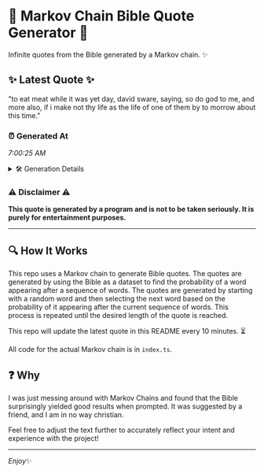 # 📖 Markov Chain Bible Quote Generator 📖

Infinite quotes from the Bible generated by a Markov chain. ✨

## ✨ Latest Quote ✨
"to eat meat while it was yet day, david sware, saying, so do god to me, and more also, if i make not thy life as the life of one of them by to morrow about this time."

### ⏰ Generated At
*7:00:25 AM*

<details>
    <summary>🛠️ Generation Details</summary>
    <p>
        <strong>🌱 Seed:</strong> to<br>
        <strong>🔄 Iterations:</strong> 37<br>
        <strong>📜 Context History:</strong><br>[ to ]: eat<br>[ to, eat ]: meat<br>[ to, eat, meat ]: while<br>[ to, eat, meat, while ]: it<br>[ to, eat, meat, while, it ]: was<br>[ to, eat, meat, while, it, was ]: yet<br>[ eat, meat, while, it, was, yet ]: day,<br>[ meat, while, it, was, yet, day, ]: david<br>[ while, it, was, yet, day,, david ]: sware,<br>[ it, was, yet, day,, david, sware, ]: saying,<br>[ was, yet, day,, david, sware,, saying, ]: so<br>[ yet, day,, david, sware,, saying,, so ]: do<br>[ day,, david, sware,, saying,, so, do ]: god<br>[ david, sware,, saying,, so, do, god ]: to<br>[ sware,, saying,, so, do, god, to ]: me,<br>[ saying,, so, do, god, to, me, ]: and<br>[ so, do, god, to, me,, and ]: more<br>[ do, god, to, me,, and, more ]: also,<br>[ god, to, me,, and, more, also, ]: if<br>[ to, me,, and, more, also,, if ]: i<br>[ me,, and, more, also,, if, i ]: make<br>[ and, more, also,, if, i, make ]: not<br>[ more, also,, if, i, make, not ]: thy<br>[ also,, if, i, make, not, thy ]: life<br>[ if, i, make, not, thy, life ]: as<br>[ i, make, not, thy, life, as ]: the<br>[ make, not, thy, life, as, the ]: life<br>[ not, thy, life, as, the, life ]: of<br>[ thy, life, as, the, life, of ]: one<br>[ life, as, the, life, of, one ]: of<br>[ as, the, life, of, one, of ]: them<br>[ the, life, of, one, of, them ]: by<br>[ life, of, one, of, them, by ]: to<br>[ of, one, of, them, by, to ]: morrow<br>[ one, of, them, by, to, morrow ]: about<br>[ of, them, by, to, morrow, about ]: this<br>[ them, by, to, morrow, about, this ]: time.<br>
    </p>
</details>

### ⚠️ Disclaimer ⚠️
**This quote is generated by a program and is not to be taken seriously. It is purely for entertainment purposes.**

---

## 🔍 How It Works

This repo uses a Markov chain to generate Bible quotes. The quotes are generated by using the Bible as a dataset to find the probability of a word appearing after a sequence of words. The quotes are generated by starting with a random word and then selecting the next word based on the probability of it appearing after the current sequence of words. This process is repeated until the desired length of the quote is reached.

This repo will update the latest quote in this README every 10 minutes. ⏳

All code for the actual Markov chain is in `index.ts`.

## ❓ Why

I was just messing around with Markov Chains and found that the Bible surprisingly yielded good results when prompted. 
It was suggested by a friend, and I am in no way christian.

Feel free to adjust the text further to accurately reflect your intent and experience with the project!

---

*Enjoy*✨
